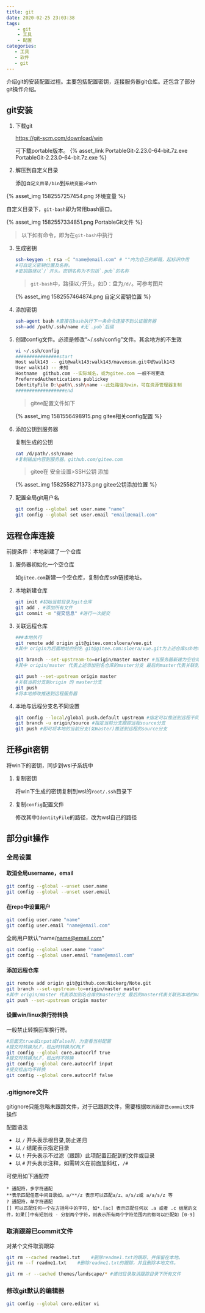 ```yaml
---
title: git
date: 2020-02-25 23:03:38
tags: 
    - git
    - 工具
    - 配置
categories:
   - 工具
   - 软件
   - git
---
```


介绍git的安装配置过程。主要包括配置密钥，连接服务器git仓库。还包含了部分git操作介绍。
<!-- more -->

## git安装

1. 下载git

   <https://git-scm.com/download/win>

   可下载portable版本。 {% asset_link PortableGit-2.23.0-64-bit.7z.exe PortableGit-2.23.0-64-bit.7z.exe %}

2. 解压到自定义目录

   添加`自定义目录/bin`到`系统变量>Path`
<!-- more -->
   {% asset_img 1582557257454.png 环境变量 %}

   自定义目录下，`git-bash`即为常用bash窗口。

   {% asset_img 1582557334851.png PortableGit文件 %}

   > 以下如有命令，即为在`git-bash`中执行

3. 生成密钥

   ```sh
   ssh-keygen -t rsa -C "name@email.com" # ""内为自己的邮箱，起标识作用
   #可自定义密钥位置及名称。
   #密钥路径以`/`开头。密钥名称为不包括`.pub`的名称
   ```

   > `git-bash`中，路径以`/`开头，如D：盘为`/d/`。可参考图片

   {% asset_img 1582557464874.png 自定义密钥位置 %}

4. 添加密钥

   ```sh
   ssh-agent bash #直接在bash执行下一条命令连接不到认证服务器
   ssh-add /path/.ssh/name #无`.pub`后缀
   ```

5. 创建config文件。必须是修改“~/.ssh/config”文件。其余地方的不生效

   ```sh
   vi ~/.ssh/config
   ################start
   Host walk143 -- git@walk143:walk143/mavenssm.git中的walk143
   User walk143 -- 未知
   Hostname  github.com --实际域名，或为gitee.com 一般不可更改
   PreferredAuthentications publickey
   IdentityFile D:\path\.ssh\name --此处路径为win，可在资源管理器复制
   ##################end
   ```

   > gitee配置文件如下

   {% asset_img 1581556498915.png gitee相关config配置 %}

6. 添加公钥到服务器

   复制生成的公钥

   ```sh
   cat /d/path/.ssh/name
   #复制输出内容到服务器。github.com/gitee.com
   ```

   > gitee在 安全设置>SSH公钥 添加

   {% asset_img 1582558271373.png gitee公钥添加位置 %}
   
7. 配置全局git用户名

   ```sh
   git config --global set user.name "name"
   git config --global set user.email "email@email.com"
   ```


## 远程仓库连接

前提条件：本地新建了一个仓库

1. 服务器初始化一个空仓库

   如`gitee.com`新建一个空仓库，复制仓库ssh链接地址。

2. 本地新建仓库

   ```sh
   git init #初始当前目录为git仓库
   git add . #添加所有文件
   git commit -m "提交信息" #进行一次提交
   ```

3. 关联远程仓库

   ```sh
   ###本地执行
   git remote add origin git@gitee.com:sloera/vue.git
   #其中 origin为后面地址的别名 git@gitee.com:sloera/vue.git为上述仓库ssh地址
   
   git branch --set-upstream-to=origin/master master #当服务器新建为空仓库时，由于尚未生成分支，此条语句不可执行。使用以下命令将本地仓库推送到服务器
   #其中 origin/master 代表上述添加别名仓库的master分支 最后的master代表关联到本地的master分支
   
   git push --set-upstream origin master
   #关联当前分支到origin 的 master分支
   git push 
   #将本地修改推送到远程服务器
   ```
   
4. 本地与远程分支名不同设置

   ```sh
   git config --local/global push.default upstream #指定可以推送到远程不同名分支
   git branch -u origin/source #指定当前分支跟踪远程source分支
   git push #即可将本地的当前分支(如master)推送到远程的source分支
   ```

## 迁移git密钥

将win下的密钥，同步到wsl子系统中

1. 复制密钥

   将win下生成的密钥复制到wsl的`root/.ssh`目录下

2. 复制`config`配置文件

   修改其中`IdentityFile`的路径，改为wsl自己的路径

## 部分git操作

### 全局设置

#### 取消全局username，email

```sh
git config --global --unset user.name
git config --global --unset user.email
```

#### 在repo中设置用户

```sh
git config user.name "name"
git config user.email "name@email.com"
```

全局用户默认“name/name@email.com"

```sh
git config --global user.name "name" 
git config --global user.email "name@email.com"
```

#### 添加远程仓库

```sh
git remote add origin git@github.com:Nickerg/Note.git
git branch --set-upstream-to=origin/master master
#其中 origin/master 代表添加别名仓库的master分支 最后的master代表关联到本地的master分支
git push --set-upstream origin master
```

#### 设置win/linux换行符转换

一般禁止转换回车换行符。

```sh
#后面无true或input或false时，为查看当前配置
#提交时转换为LF，检出时转换为CRLF
git config --global core.autocrlf true
#提交时转换为LF，检出时不转换
git config --global core.autocrlf input
#提交检出均不转换
git config --global core.autocrlf false
```

### .gitignore文件

gitignore只能忽略未跟踪文件，对于已跟踪文件，需要根据`取消跟踪已commit文件`操作

配置语法

- 以 `/` 开头表示根目录,防止递归
- 以 `/` 结尾表示指定目录
- 以 `!` 开头表示不过滤（跟踪）此项配置匹配到的文件或目录
- 以 `#` 开头表示注释，如需转义在前面加斜杠，`/#`

可使用如下通配符

```
* 通配符，多字符通配
**表示匹配任意中间目录如，a/**/z 表示可以匹配a/z、a/s/z或 a/a/s/z 等
? 通配符，单字符通配
[] 可以匹配任何一个在方括号中的字符, 如*.[ac] 表示匹配任何以 .a 或者 .c 结尾的文件，如果[]中有短划线 - 分割两个字符，则表示所有两个字符范围内的都可以匹配如 [0-9]
```

### 取消跟踪已commit文件

对某个文件取消跟踪

```sh
git rm --cached readme1.txt    #删除readme1.txt的跟踪，并保留在本地。
git rm --f readme1.txt    #删除readme1.txt的跟踪，并且删除本地文件。

git rm -r --cached themes/landscape/* #递归目录取消跟踪目录下所有文件
```

### 修改git默认的编辑器

```sh
git config --global core.editor vi
```

